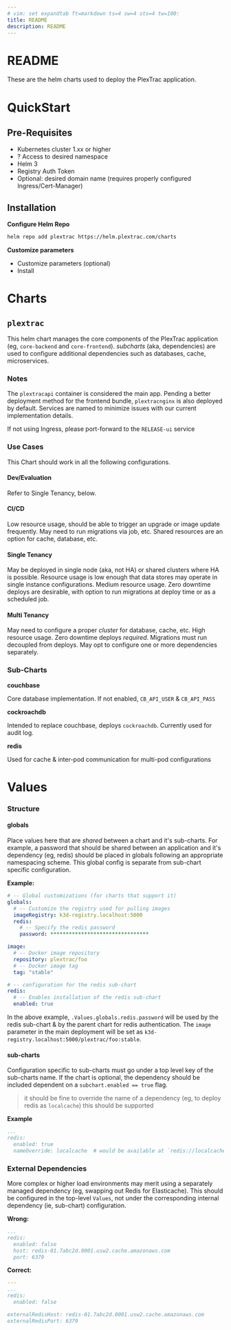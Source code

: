 ```yaml
---
# vim: set expandtab ft=markdown ts=4 sw=4 sts=4 tw=100:
title: README
description: README
---
```


# README

These are the helm charts used to deploy the PlexTrac application.


# QuickStart

## Pre-Requisites

- Kubernetes cluster 1.xx or higher
- ? Access to desired namespace
- Helm 3
- Registry Auth Token
- Optional: desired domain name (requires properly configured Ingress/Cert-Manager)

## Installation

**Configure Helm Repo**

```bash
helm repo add plextrac https://helm.plextrac.com/charts
```

**Customize parameters**


- Customize parameters (optional)
- Install


# Charts

## `plextrac`

This helm chart manages the core components of the PlexTrac application (eg, `core-backend` and
`core-frontend`). _subcharts_ (aka, dependencies) are used to configure additional dependencies such
as databases, cache, microservices.


### Notes

The `plextracapi` container is considered the main app. Pending a better deployment method for the
frontend bundle, `plextracnginx` is also deployed by default. Services are named to minimize issues
with our current implementation details.

If not using Ingress, please port-forward to the `RELEASE-ui` service

### Use Cases

This Chart should work in all the following configurations.

#### Dev/Evaluation

Refer to Single Tenancy, below.

#### CI/CD

Low resource usage, should be able to trigger an upgrade or image update frequently. May need to run
migrations via job, etc. Shared resources are an option for cache, database, etc.


#### Single Tenancy

May be deployed in single node (aka, not HA) or shared clusters where HA is possible. Resource usage
is low enough that data stores may operate in single instance configurations. Medium resource usage.
Zero downtime deploys are desirable, with option to run migrations at deploy time or as a scheduled
job.

#### Multi Tenancy

May need to configure a proper _cluster_ for database, cache, etc. High resource usage. Zero
downtime deploys _required_. Migrations must run decoupled from deploys. May opt to configure one or
more dependencies separately.

### Sub-Charts

**couchbase**

Core database implementation. If not enabled, `CB_API_USER` & `CB_API_PASS` 

**cockroachdb**

Intended to replace couchbase, deploys `cockroachdb`. Currently used for audit log.

**redis**

Used for cache & inter-pod communication for multi-pod configurations


# Values

### Structure

#### globals

Place values here that are _shared_ between a chart and it's sub-charts. For example, a password
that should be shared between an application and it's dependency (eg, redis) should be placed in
globals following an appropriate namespacing scheme. This global config is separate from sub-chart
specific configuration.

**Example:**

```yaml
# -- Global customizations (for charts that support it)
globals:
  # -- Customize the registry used for pulling images
  imageRegistry: k3d-registry.localhost:5000
  redis:
    # -- Specify the redis password 
    password: ********************************

image:
  # -- Docker image repository
  repository: plextrac/foo
  # -- Docker image tag
  tag: "stable"

# -- configuration for the redis sub-chart
redis:
  # -- Enables installation of the redis sub-chart
  enabled: true
```

In the above example, `.Values.globals.redis.password` will be used by the redis sub-chart & by
the parent chart for redis authentication. The `image` parameter in the main deployment will be set
as `k3d-registry.localhost:5000/plextrac/foo:stable`.


#### sub-charts

Configuration specific to sub-charts must go under a top level key of the sub-charts name. If the
chart is optional, the dependency should be included dependent on a `subchart.enabled == true`
flag.

> it should be fine to override the name of a dependency (eg, to deploy redis as `localcache`)
> this should be supported

**Example**
```yaml
...
redis:
  enabled: true
  nameOverride: localcache  # would be available at `redis://localcache:6379`
```



### External Dependencies

More complex or higher load environments may merit using a separately managed dependency (eg,
swapping out Redis for Elasticache). This should be configured in the top-level `Values`, not
under the corresponding internal dependency (ie, sub-chart) configuration.

**Wrong:**

```yaml
...
redis:
  enabled: false
  host: redis-01.7abc2d.0001.usw2.cache.amazonaws.com
  port: 6379
```

**Correct:**

```yaml
---
...
redis:
  enabled: false

externalRedisHost: redis-01.7abc2d.0001.usw2.cache.amazonaws.com
externalRedisPort: 6379